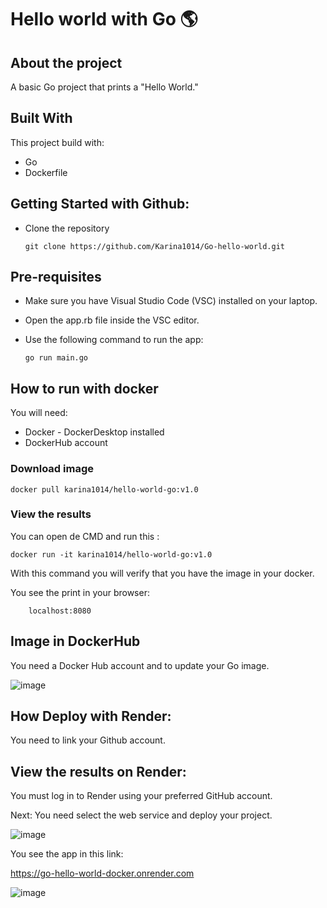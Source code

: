 
# Hello world with Go 🌎
## About the project

A basic Go project that prints a "Hello World."

## Built With

This project build with:
 * Go
 * Dockerfile

## Getting Started with Github: 
* Clone the repository

    ```
    git clone https://github.com/Karina1014/Go-hello-world.git
    ```


## Pre-requisites

* Make sure you have Visual Studio Code (VSC) installed on your laptop.

* Open the app.rb file inside the VSC editor.

* Use the following command to run the app:

    ```
    go run main.go
    ```

## How to run with docker
You will need:

* Docker - DockerDesktop installed
* DockerHub account


### Download image
```
docker pull karina1014/hello-world-go:v1.0
```

### View the results
You can open de CMD and run this :
```
docker run -it karina1014/hello-world-go:v1.0
```
With this command you will verify that you have the image in your docker.

You see the print in your browser: 


```
    localhost:8080
```

## Image in DockerHub

You need a Docker Hub account and to update your Go image.

![image](https://github.com/user-attachments/assets/b1b7e70a-8d5b-4f29-8849-c960a3f6a287)

## How Deploy with Render:

You need to link your Github account.

## View the results on Render:
You must log in to Render using your preferred GitHub account.

Next: You need select the web service and deploy your project.

![image](https://github.com/user-attachments/assets/b96ff8a2-a805-4468-b054-f2d08334f7c8)

You see the app in this link:

https://go-hello-world-docker.onrender.com

![image](https://github.com/user-attachments/assets/217a6b39-dd88-478d-8d38-dcc046fe99ff)

